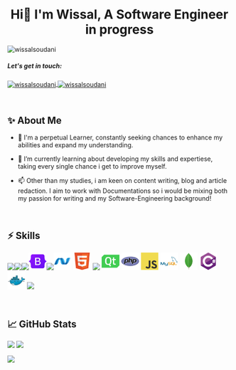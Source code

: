 <h1 align="center">Hi👋 I'm Wissal, A Software Engineer in progress</h1>
<p align="left">
  <img  src="https://komarev.com/ghpvc/?username=wissalsoudani&label=Profile%20views&color=D69254&style=flat" alt="wissalsoudani" />
</p>
<h5 align="left">Let's get in touch:</h5>

<p align="left">
<a href="https://www.linkedin.com/in/wissalsoudani" target="blank">
<img align="center" src="https://raw.githubusercontent.com/rahuldkjain/github-profile-readme-generator/master/src/images/icons/Social/linked-in-alt.svg" alt="wissalsoudani" height="30" width="30" />
</a>
  <a></a>
<a href="https://wissalsoudani.medium.com" target="blank"> 
<img align="center" src="https://img.icons8.com/ios-filled/30/CCCCCC/medium-new.png"alt="wissalsoudani" height="40" width="40" />
</a>
  
</p>
<br>

## ✨ About Me 

- 🔭 I'm a perpetual Learner, constantly seeking chances to enhance my abilities and expand my understanding.

- 🌱 I’m currently learning about developing my skills and expertiese, taking every single chance i get to improve myself.

- 📫 Other than my studies, i am keen on content writing, blog and article redaction. I aim to work with Documentations so i would be mixing both my passion for writing and my Software-Engineering background!
 <br>

## ⚡ Skills

<img height=40 src="https://cdn.jsdelivr.net/gh/devicons/devicon/icons/java/java-original.svg"/><img height=40 src="https://cdn.jsdelivr.net/gh/devicons/devicon/icons/spring/spring-original-wordmark.svg"/><img height=40 src="https://cdn.jsdelivr.net/gh/devicons/devicon/icons/angularjs/angularjs-original.svg" /><img height=40 
src="https://github.com/devicons/devicon/blob/master/icons/bootstrap/bootstrap-original.svg" /><img height=40 
src="https://cdn.jsdelivr.net/gh/devicons/devicon/icons/git/git-original.svg"/><img height=40 src="https://github.com/devicons/devicon/blob/master/icons/dot-net/dot-net-original.svg"/>
<img height=40 src="https://github.com/devicons/devicon/blob/master/icons/html5/html5-original.svg"/>
<img height=40 src="https://symfony.com/logos/symfony_black_03.svg"/>
<img height=40 src="https://github.com/devicons/devicon/blob/master/icons/qt/qt-original.svg"/>
<img height=40 src="https://github.com/devicons/devicon/blob/master/icons/php/php-original.svg"/>
<img height=40 src="https://github.com/devicons/devicon/blob/master/icons/javascript/javascript-original.svg"/>
<img height=40 src="https://raw.githubusercontent.com/devicons/devicon/master/icons/mysql/mysql-original-wordmark.svg"/>
<img height=40 src="https://github.com/devicons/devicon/blob/master/icons/mongodb/mongodb-original.svg"/>
<img height=40 src="https://github.com/devicons/devicon/blob/master/icons/csharp/csharp-original.svg"/>
<img height=40 src="https://github.com/devicons/devicon/blob/master/icons/docker/docker-original.svg"/>
<img height=40 src="https://www.vectorlogo.zone/logos/figma/figma-icon.svg"/>

 <br>

 ##  📈 GitHub Stats 
 <p align="left">
  <img width="49.5%" src="https://github-readme-stats.vercel.app/api?username=wissalsoudani&show_icons=true&theme=radical&hide_border=true&" />
 
 <img width="49.5%" src="https://github-readme-streak-stats.herokuapp.com?user=wissalsoudani&theme=radical&hide_border=true&date_format=j%20M%5B%20Y%5D" />
  </a>
</p>

<table style="border: hidden;" align="center">
    <tbody>
        <tr valign="top">
 <img src="https://github-readme-stats.vercel.app/api/top-langs?username=wissalsoudani&layout=compact&theme=chartreuse-dark"/> 
        </tr>
    </tbody>
</table>  





